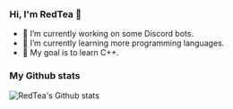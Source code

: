 ### Hi, I'm RedTea 👋

- 🔭 I’m currently working on some Discord bots.
- 🌱 I’m currently learning more programming languages.
- 🥅 My goal is to learn C++.

### My Github stats
![RedTea's Github stats](https://github-readme-stats.vercel.app/api?username=redteadeveloper&show_icons=true&theme=tokyonight)
